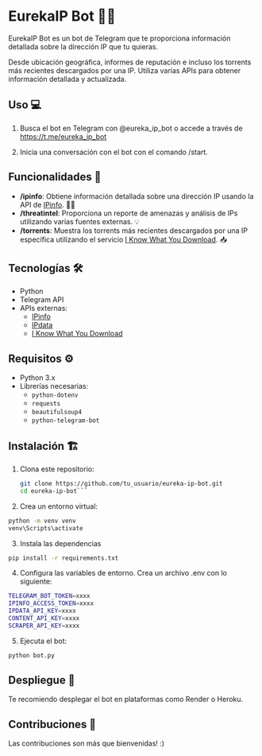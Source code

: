 
# EurekaIP Bot 🤖🌐

EurekaIP Bot es un bot de Telegram que te proporciona información detallada sobre la dirección IP que tu quieras. 

Desde ubicación geográfica, informes de reputación e incluso los torrents más recientes descargados por una IP. Utiliza varias APIs para obtener información detallada y actualizada.

## Uso 💻

1. Busca el bot en Telegram con @eureka_ip_bot o accede a través de https://t.me/eureka_ip_bot

2. Inicia una conversación con el bot con el comando /start.

## Funcionalidades 🧩

- **/ipinfo**: Obtiene información detallada sobre una dirección IP usando la API de [IPinfo](https://ipinfo.io/). 🕵️‍♂️
- **/threatintel**: Proporciona un reporte de amenazas y análisis de IPs utilizando varias fuentes externas. 💡
- **/torrents**: Muestra los torrents más recientes descargados por una IP específica utilizando el servicio [I Know What You Download](https://iknowwhatyoudownload.com/). 📥

## Tecnologías 🛠️

- Python 
- Telegram API 
- APIs externas:
  - [IPinfo](https://ipinfo.io/) 
  - [IPdata](https://ipdata.co/) 
  - [I Know What You Download](https://iknowwhatyoudownload.com/en/peer/) 


## Requisitos ⚙️

- Python 3.x
- Librerías necesarias:
  - `python-dotenv`
  - `requests`
  - `beautifulsoup4`
  - `python-telegram-bot`

## Instalación 🏗️

1. Clona este repositorio:

   ```bash
   git clone https://github.com/tu_usuario/eureka-ip-bot.git
   cd eureka-ip-bot```


2. Crea un entorno virtual:

  ```bash
  python -m venv venv
  venv\Scripts\activate     
  ``` 

3. Instala las dependencias

  ```bash
  pip install -r requirements.txt
  ```

4. Configura las variables de entorno. Crea un archivo .env con lo siguiente:

  ```bash
  TELEGRAM_BOT_TOKEN=xxxx
  IPINFO_ACCESS_TOKEN=xxxx
  IPDATA_API_KEY=xxxx
  CONTENT_API_KEY=xxxx
  SCRAPER_API_KEY=xxxx
  ```

5. Ejecuta el bot:

  ```bash
  python bot.py
  ``` 

## Despliegue 🚀

Te recomiendo desplegar el bot en plataformas como Render o Heroku. 


## Contribuciones 🤝
Las contribuciones son más que bienvenidas! :)
